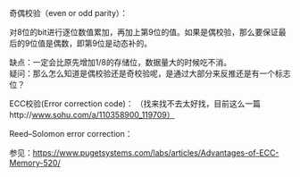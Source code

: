 奇偶校验（even or odd parity）：

   
对8位的bit进行逐位数值累加，再加上第9位的值。如果是偶校验，那么要保证最后的9位值是偶数，即第9位是动态补的。  

缺点：一定会比原先增加1/8的存储位，数据量大的时候吃不消。  
疑问：那么怎么知道是偶校验还是奇校验呢，是通过大部分来反推还是有一个标志位？

ECC校验(Error correction code)：  （找来找不去太好找，目前这么一篇http://www.sohu.com/a/110358900_119709）

Reed–Solomon error correction：

参见：https://www.pugetsystems.com/labs/articles/Advantages-of-ECC-Memory-520/

